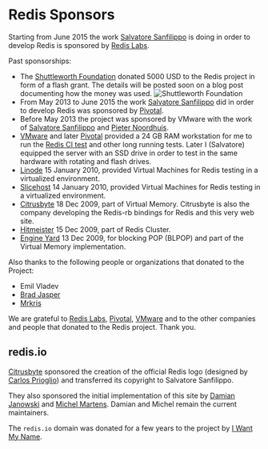 Redis Sponsors
===

Starting from June 2015 the work [Salvatore Sanfilippo](http://twitter.com/antirez) is doing in order to develop Redis is sponsored by [Redis Labs](https://redislabs.com).

Past sponsorships:

* The [Shuttleworth Foundation](http://www.shuttleworthfoundation.org) donated 5000 USD to the Redis project in form of a flash grant. The details will be posted soon on a blog post documenting how the money was used.
![Shuttleworth Foundation](/images/shuttleworth.png)
* From May 2013 to June 2015 the work [Salvatore Sanfilippo](http://twitter.com/antirez) did in order to develop Redis was sponsored by [Pivotal](http://gopivotal.com).
* Before May 2013 the project was sponsored by VMware with the work of [Salvatore Sanfilippo](http://twitter.com/antirez) and [Pieter Noordhuis](http://twitter.com/pnoordhuis).
* [VMware](http://vmware.com) and later [Pivotal](http://pivotal.io) provided a 24 GB RAM workstation for me to run the [Redis CI test](http://ci.redis.io) and other long running tests. Later I (Salvatore) equipped the server with an SSD drive in order to test in the same hardware with rotating and flash drives.
* [Linode](http://linode.com) 15 January 2010, provided Virtual Machines for Redis testing in a virtualized environment.
* [Slicehost](http://slicehost.com) 14 January 2010, provided Virtual Machines for Redis testing in a virtualized environment.
* [Citrusbyte](http://citrusbyte.com) 18 Dec 2009, part of Virtual Memory. Citrusbyte is also the company developing the Redis-rb bindings for Redis and this very web site.
* [Hitmeister](http://www.hitmeister.de/) 15 Dec 2009, part of Redis Cluster.
* [Engine Yard](http://engineyard.com) 13 Dec 2009, for blocking POP (BLPOP) and part of the Virtual Memory implementation.

Also thanks to the following people or organizations that donated to the Project:

* Emil Vladev
* [Brad Jasper](http://bradjasper.com/)
* [Mrkris](http://www.mrkris.com/)

We are grateful to [Redis Labs](http://redislabs.com), [Pivotal](http://gopivotal.com), [VMware](http://vmware.com) and to the other companies and people that donated to the Redis project. Thank you.

## redis.io

[Citrusbyte](https://citrusbyte.com) sponsored the creation of the official
Redis logo (designed by [Carlos Prioglio](http://carlosprioglio.com)) and
transferred its copyright to Salvatore Sanfilippo.

They also sponsored the initial implementation of this site by
[Damian Janowski](https://twitter.com/djanowski) and [Michel
Martens](https://twitter.com/soveran). Damian and Michel remain the current
maintainers.

The `redis.io` domain was donated for a few years to the project by [I Want My
Name](https://iwantmyname.com).
